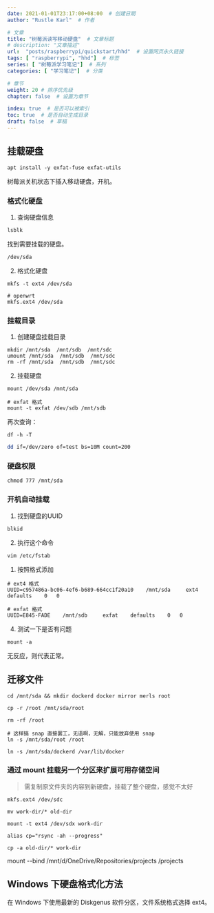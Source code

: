 ```yaml
---
date: 2021-01-01T23:17:00+08:00  # 创建日期
author: "Rustle Karl"  # 作者

# 文章
title: "树莓派读写移动硬盘"  # 文章标题
# description: "文章描述"
url:  "posts/raspberrypi/quickstart/hhd"  # 设置网页永久链接
tags: [ "raspberrypi", "hhd"]  # 标签
series: [ "树莓派学习笔记"]  # 系列
categories: [ "学习笔记"]  # 分类

# 章节
weight: 20 # 排序优先级
chapter: false  # 设置为章节

index: true  # 是否可以被索引
toc: true  # 是否自动生成目录
draft: false  # 草稿
---
```


## 挂载硬盘

```shell
apt install -y exfat-fuse exfat-utils
```

树莓派关机状态下插入移动硬盘，开机。

### 格式化硬盘

1. 查询硬盘信息

```shell
lsblk
```

找到需要挂载的硬盘。

```shell
/dev/sda
```

2. 格式化硬盘

```shell
mkfs -t ext4 /dev/sda

# openwrt
mkfs.ext4 /dev/sda
```

### 挂载目录

1. 创建硬盘挂载目录

```shell
mkdir /mnt/sda  /mnt/sdb  /mnt/sdc
umount /mnt/sda  /mnt/sdb  /mnt/sdc
rm -rf /mnt/sda  /mnt/sdb  /mnt/sdc
```

2. 挂载硬盘

```shell
mount /dev/sda /mnt/sda

# exfat 格式
mount -t exfat /dev/sdb /mnt/sdb
```

再次查询：

```shell
df -h -T
```

```bash
dd if=/dev/zero of=test bs=10M count=200
```

### 硬盘权限

```shell
chmod 777 /mnt/sda
```

### 开机自动挂载

1. 找到硬盘的UUID

```shell
blkid
```

2. 执行这个命令

```shell
vim /etc/fstab
```

1. 按照格式添加

```shell
# ext4 格式
UUID=c957486a-bc06-4ef6-b689-664cc1f20a10    /mnt/sda     ext4    defaults    0   0

# exfat 格式
UUID=E845-FADE    /mnt/sdb     exfat    defaults    0   0
```

4. 测试一下是否有问题

```shell
mount -a
```

无反应，则代表正常。

## 迁移文件

```shell
cd /mnt/sda && mkdir dockerd docker mirror merls root

cp -r /root /mnt/sda/root

rm -rf /root

# 这样搞 snap 直接罢工，无语啊，无解，只能放弃使用 snap
ln -s /mnt/sda/root /root

ln -s /mnt/sda/dockerd /var/lib/docker
```

### 通过 mount 挂载另一个分区来扩展可用存储空间

> 需复制原文件夹的内容到新硬盘，挂载了整个硬盘，感觉不太好

```shell
mkfs.ext4 /dev/sdc
```

```shell
mv work-dir/* old-dir
```

```shell
mount -t ext4 /dev/sdx work-dir
```

```shell
alias cp="rsync -ah --progress"
```

```shell
cp -a old-dir/* work-dir
```

mount --bind /mnt/d/OneDrive/Repositories/projects /projects

## Windows 下硬盘格式化方法

在 Windows 下使用最新的 Diskgenus 软件分区，文件系统格式选择 ext4。
